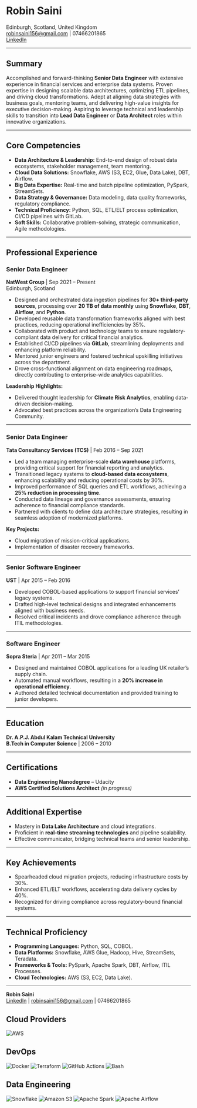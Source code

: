 # Robin Saini
Edinburgh, Scotland, United Kingdom  
[robinsaini156@gmail.com](mailto:robinsaini156@gmail.com) | 07466201865  
[LinkedIn](https://www.linkedin.com/in/robinsaini)

---

## Summary

Accomplished and forward-thinking **Senior Data Engineer** with extensive experience in financial services and enterprise data systems. Proven expertise in designing scalable data architectures, optimizing ETL pipelines, and driving cloud transformations. Adept at aligning data strategies with business goals, mentoring teams, and delivering high-value insights for executive decision-making. Aspiring to leverage technical and leadership skills to transition into **Lead Data Engineer** or **Data Architect** roles within innovative organizations.

---

## Core Competencies

- **Data Architecture & Leadership:** End-to-end design of robust data ecosystems, stakeholder management, team mentoring.
- **Cloud Data Solutions:** Snowflake, AWS (S3, EC2, Glue, Data Lake), DBT, Airflow.
- **Big Data Expertise:** Real-time and batch pipeline optimization, PySpark, StreamSets.
- **Data Strategy & Governance:** Data modeling, data quality frameworks, regulatory compliance.
- **Technical Proficiency:** Python, SQL, ETL/ELT process optimization, CI/CD pipelines with GitLab.
- **Soft Skills:** Collaborative problem-solving, strategic communication, Agile methodologies.

---

## Professional Experience

### Senior Data Engineer
**NatWest Group** | Sep 2021 – Present  
Edinburgh, Scotland  

- Designed and orchestrated data ingestion pipelines for **30+ third-party sources**, processing over **20 TB of data monthly** using **Snowflake**, **DBT**, **Airflow**, and **Python**.
- Developed reusable data transformation frameworks aligned with best practices, reducing operational inefficiencies by 35%.
- Collaborated with product and technology teams to ensure regulatory-compliant data delivery for critical financial analytics.
- Established CI/CD pipelines via **GitLab**, streamlining deployments and enhancing platform reliability.
- Mentored junior engineers and fostered technical upskilling initiatives across the department.
- Drove cross-functional alignment on data engineering roadmaps, directly contributing to enterprise-wide analytics capabilities.

**Leadership Highlights:**
- Delivered thought leadership for **Climate Risk Analytics**, enabling data-driven decision-making.
- Advocated best practices across the organization’s Data Engineering Community.

---

### Senior Data Engineer
**Tata Consultancy Services (TCS)** | Feb 2016 – Sep 2021  

- Led a team managing enterprise-scale **data warehouse** platforms, providing critical support for financial reporting and analytics.
- Transitioned legacy systems to **cloud-based data ecosystems**, enhancing scalability and reducing operational costs by 30%.
- Improved performance of SQL queries and ETL workflows, achieving a **25% reduction in processing time**.
- Conducted data lineage and governance assessments, ensuring adherence to financial compliance standards.
- Partnered with clients to define data architecture strategies, resulting in seamless adoption of modernized platforms.

**Key Projects:**
- Cloud migration of mission-critical applications.
- Implementation of disaster recovery frameworks.

---

### Senior Software Engineer
**UST** | Apr 2015 – Feb 2016  

- Developed COBOL-based applications to support financial services’ legacy systems.
- Drafted high-level technical designs and integrated enhancements aligned with business needs.
- Resolved critical incidents and drove compliance adherence through ITIL methodologies.

---

### Software Engineer
**Sopra Steria** | Apr 2011 – Mar 2015  

- Designed and maintained COBOL applications for a leading UK retailer’s supply chain.
- Automated manual workflows, resulting in a **20% increase in operational efficiency**.
- Authored detailed technical documentation and provided training to junior developers.

---

## Education

**Dr. A.P.J. Abdul Kalam Technical University**  
**B.Tech in Computer Science** | 2006 – 2010  

---

## Certifications

- **Data Engineering Nanodegree** – Udacity  
- **AWS Certified Solutions Architect** *(in progress)*  

---

## Additional Expertise

- Mastery in **Data Lake Architecture** and cloud integrations.
- Proficient in **real-time streaming technologies** and pipeline scalability.
- Effective communicator, bridging technical teams and senior leadership.

---

## Key Achievements

- Spearheaded cloud migration projects, reducing infrastructure costs by 30%.
- Enhanced ETL/ELT workflows, accelerating data delivery cycles by 40%.
- Recognized for driving compliance across regulatory-bound financial systems.

---

## Technical Proficiency

- **Programming Languages:** Python, SQL, COBOL.  
- **Data Platforms:** Snowflake, AWS Glue, Hadoop, Hive, StreamSets, Teradata.  
- **Frameworks & Tools:** PySpark, Apache Spark, DBT, Airflow, ITIL Processes.  
- **Cloud Technologies:** AWS (S3, EC2, Data Lake).

---

**Robin Saini**  
[LinkedIn](https://www.linkedin.com/in/robinsaini) | [robinsaini156@gmail.com](mailto:robinsaini156@gmail.com) | 07466201865



## Cloud Providers
![AWS](https://img.shields.io/badge/AWS-%23FFBB00.svg?style=for-the-badge&logo=amazon-aws&logoColor=black)


## DevOps
![Docker](https://img.shields.io/badge/Docker-2CA5E0?style=for-the-badge&logo=docker&logoColor=white)
![Terraform](https://img.shields.io/badge/terraform-%235835CC.svg?style=for-the-badge&logo=terraform&logoColor=white)
![GitHub Actions](https://img.shields.io/badge/GitHub_Actions-2088FF?style=for-the-badge&logo=github-actions&logoColor=white)
![Bash](https://img.shields.io/badge/Shell_Script-121011?style=for-the-badge&logo=gnu-bash&logoColor=white)



## Data Engineering
![Snowflake](https://img.shields.io/badge/Snowflake-29B5E8?style=for-the-badge&logo=snowflake&logoColor=white)
![Amazon S3](https://img.shields.io/badge/Amazon_S3-569A31?style=for-the-badge&logo=amazons3&logoColor=white)
![Apache Spark](https://img.shields.io/badge/Apache_Spark-FFFFFF?style=for-the-badge&logo=apachespark&logoColor=#E35A16)
![Apache Airflow](https://img.shields.io/badge/Airflow-FFFFFF?style=for-the-badge&logo=apacheairflow&logoColor=red)


